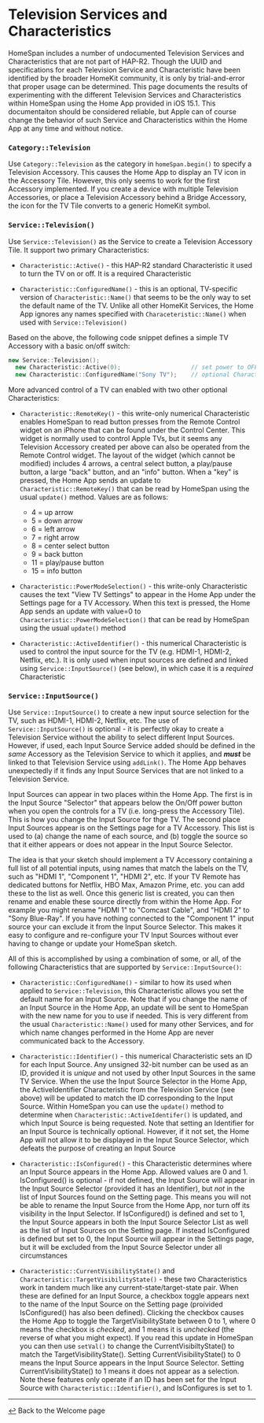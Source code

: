 # Television Services and Characteristics

HomeSpan includes a number of undocumented Television Services and Characteristics that are not part of HAP-R2.  Though the UUID and specifications for each Television Service and Characteristic have been identified by the broader HomeKit community, it is only by trial-and-error that proper usage can be determined.  This page documents the results of experimenting with the different Television Services and Characteristics within HomeSpan using the Home App provided in iOS 15.1.  This documentaiton should be considered reliable, but Apple can of course change the behavior of such Service and Characteristics within the Home App at any time and without notice.

### `Category::Television`

Use `Category::Television` as the category in `homeSpan.begin()` to specify a Television Accessory.  This causes the Home App to display an  TV icon in the Accessory Tile.  However, this only seems to work for the first Accessory implemented.  If you create a device with multiple Television Accessories, or place a Television Accessory behind a Bridge Accessory, the icon for the TV Tile converts to a generic HomeKit symbol.

### `Service::Television()`

Use `Service::Television()` as the Service to create a Television Accessory Tile.  It support two primary Characteristics:

* `Characteristic::Active()` - this HAP-R2 standard Characteristic it used to turn the TV on or off.  It is a required Characteristic

* `Characteristic::ConfiguredName()` - this is an optional, TV-specific version of `Characteristic::Name()` that seems to be the only way to set the default name of the TV.  Unlike all other HomeKit Services, the Home App ignores any names specified with `Characeteristic::Name()` when used with `Service::Television()`

Based on the above, the following code snippet defines a simple TV Accessory with a basic on/off switch:

```C++
new Service::Television();
  new Characteristic::Active(0);                    // set power to OFF at start-up
  new Characteristic::ConfiguredName("Sony TV");    // optional Characteristic to set name of TV
```
More advanced control of a TV can enabled with two other optional Characteristics:

* `Characteristic::RemoteKey()` - this write-only numerical Characteristic enables HomeSpan to read button presses from the Remote Control widget on an iPhone that can be found under the Control Center.  This widget is normally used to control Apple TVs, but it seems any Television Accessory created per above can also be operated from the Remote Control widget.  The layout of the widget (which cannot be modified) includes 4 arrows, a central select button, a play/pause button, a large "back" button, and an "info" button.  When a "key" is pressed, the Home App sends an update to `Characteristic::RemoteKey()` that can be read by HomeSpan using the usual `update()` method.  Values are as follows:
  
  * 4 = up arrow  
  * 5 = down arrow
  * 6 = left arrow
  * 7 = right arrow
  * 8 = center select button
  * 9 = back button
  * 11 = play/pause button
  * 15 = info button
  
* `Characteristic::PowerModeSelection()` - this write-only Characteristic causes the text "View TV Settings" to appear in the Home App under the Settings page for a TV Accessory.  When this text is pressed, the Home App sends an update with value=0 to `Characteristic::PowerModeSelection()` that can be read by HomeSpan using the usual `update()` method

* `Characteristic::ActiveIdentifier()` - this numerical Characteristic is used to control the input source for the TV (e.g. HDMI-1, HDMI-2, Netflix, etc.).  It is only used when input sources are defined and linked using `Service::InputSource()` (see below), in which case it is a *required* Characteristic

### `Service::InputSource()`

Use `Service::InputSource()` to create a new input source selection for the TV, such as HDMI-1, HDMI-2, Netflix, etc.  The use of `Service::InputSource()` is optional - it is perfectly okay to create a Television Service without the ability to select different Input Sources.  However, if used, each Input Source Service added should be defined in the *same* Accessory as the Television Service to which it applies, and ***must*** be linked to that Television Service using `addLink()`.  The Home App behaves unexpectedly if it finds any Input Source Services that are not linked to a Television Service.

Input Sources can appear in two places within the Home App.  The first is in the Input Source "Selector" that appears below the On/Off power button when you open the controls for a TV (i.e. long-press the Accessory Tile).  This is how you change the Input Source for thge TV.  The second place Input Sources appear is on the Settings page for a TV Accessory.  This list is used to (a) change the name of each source, and (b) toggle the source so that it either appears or does not appear in the Input Source Selector.

The idea is that your sketch should implement a TV Accessory containing a full list of all potential inputs, using names that match the labels on the TV, such as "HDMI 1", "Component 1", "HDMI 2", etc.  If your TV Remote has dedicated buttons for Netflix, HBO Max, Amazon Prime, etc. you can add these to the list as well. Once this generic list is created, you can then rename and enable these source directly from within the Home App.  For example you might rename "HDMI 1" to "Comcast Cable", and "HDMI 2" to "Sony Blue-Ray".  If you have nothing connected to the "Component 1" input source your can exclude it from the Input Source Selector.  This makes it easy to configure and re-configure your TV Input Sources without ever having to change or update your HomeSpan sketch.

All of this is accomplished by using a combination of some, or all, of the following Characteristics that are supported by `Service::InputSource()`:

* `Characteristic::ConfiguredName()` - similar to how its used when applied to `Service::Television`, this Characteristic allows you set the default name for an Input Source. Note that if you change the name of an Input Source in the Home App, an update will be sent to HomeSpan with the new name for you to use if needed.  This is very different from the usual `Characteristic::Name()` used for many other Services, and for which name changes performed in the Home App are never communicated back to the Accessory.

* `Characteristic::Identifier()` - this numerical Characteristic sets an ID for each Input Source.  Any unsigned 32-bit number can be used as an ID, provided it is *unique* and not used by other Input Sources in the same TV Service.  When the use the Input Source Selector in the Home App, the ActiveIdentifier Characteristic from the Television Service (see above) will be updated to match the ID corresponding to the Input Source.  Within HomeSpan you can use the `update()` method to determine when `Characteristic::ActiveIdentifer()` is updated, and which Input Source is being requested.  Note that setting an Identifier for an Input Source is technically optional.  However, if it not set, the Home App will not allow it to be displayed in the Input Source Selector, which defeats the purpose of creating an Input Source

* `Characteristic::IsConfigured()` - this Characteristic determines where an Input Source appears in the Home App.  Allowed values are 0 and 1.  IsConfigured() is optional - if not defined, the Input Source will appear in the Input Source Selector (provided it has an Identifier), but *not* in the list of Input Sources found on the Setting page.  This means you will not be able to rename the Input Source from the Home App, nor turn off its visibility in the Input Selector.  If IsConfigured() is defined and set to 1, the Input Source appears in both the Input Source Selector List as well as the list of Input Sources on the Setting page.  If instead IsConfigured is defined but set to 0, the Input Source will appear in the Settings page, but it will be excluded from the Input Source Selector under all circumstances

* `Characteristic::CurrentVisibilityState()` and `Characteristic::TargetVisibilityState()` - these two Characteristics work in tandem much like any current-state/target-state pair.  When these are defined for an Input Source, a checkbox toggle appears next to the name of the Input Source on the Setting page (proivided IsConfigured() has also been defined).  Clicking the checkbox causes the Home App to toggle the TargetVisibilityState between 0 to 1, where 0 means the checkbox is *checked*, and 1 means it is *unchecked* (the reverse of what you might expect).  If you read this update in HomeSpan you can then use `setVal()` to change the CurrentVisibiltyState() to match the TargetVisibilityState().  Setting CurrentVisibilityState() to 0 means the Input Source appears in the Input Source Selector.  Setting CurrentVisibilityState() to 1 means it does not appear as a selection.  Note these features only operate if an ID has been set for the Input Source with `Characteristic::Identifier()`, and IsConfigures is set to 1.






---

[↩️](README.md) Back to the Welcome page
